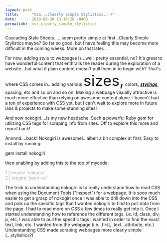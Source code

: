 ```yaml
---
layout: post
title:      "CSS...Clearly Simple Stylistics...?"
date:       2018-06-20 13:10:28 -0400
permalink:  css_clearly_simple_stylistics
---
```



Cascading Style Sheets......seem pretty simple at first...Clearly Simple Stylistics maybe? So far so good, but I have feeling this may become more difficult in the coming weeks. More on that later...

For now, adding style to webpages is...well, pretty essential, no? It's great to have wonderful content that enthralls the reader during the exploration of a website...but what if plain content doesn't pull them in to begin with? That's where CSS comes in...adding various <font size="10">sizes,</font> colors, <b><u><i>stylings</i></u></b>, spacing, etc and so on and so on. Making a webpage visually attractive is much more effective than relying on awesome content alone. I haven't had a ton of experience with CSS yet, but I can't wait to explore more in future labs & projects to make some stunning sites!

And now nokogiri....is my new headache. Such a powerful Ruby gem for utilizing CSS tags for scraping info from sites. Off to explore this more and report back!

Annnnd....back! Nokogiri is awesome!...albeit a bit complex at first. Easy to install by running:

<background color="#eee">gem install nokogiri</background>

then enabling by adding this to the top of mycode:

<font color="#aaa">1  |  require 'nokogiri' <br>
2  |  require 'open-uri'</font>

The trick to understanding nokogiri is to really understand how to read CSS when using the Document Tools ("Inspect") for a webpage. It is sooo much easier to get a grasp of nokogiri once I was able to drill down into the CSS and pick up the specific tags that I wanted nokogiri to find to pull data from the page. I had to read more on CSS a few times to really get into it. Once I started understanding how to reference the different tags, i.e. id, class, div, p, etc, I was able to pull the specific tags I wanted in order to find the exact text, link, etc. I wanted from the webpage (i.e. .first, .text, .attribute, etc.) Understanding CSS made scraping webpages more clearly simple (...stylisitics?)
